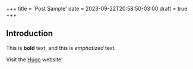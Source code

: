+++
title = 'Post Sample'
date = 2023-09-22T20:58:50-03:00
draft = true
+++

## Introduction

This is **bold** text, and this is *emphatized* text.

Visit the [Hugo](https://gohugo.io) website!